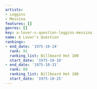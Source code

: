 ```yaml
---
artists:
- Loggins
- Messina
features: []
genres: []
key: a-lover-s-question-loggins-messina
name: A Lover's Question
rankings:
- end_date: '1975-10-24'
  rank: 91
  ranking_list: Billboard Hot 100
  start_date: '1975-10-18'
- end_date: '1975-10-31'
  rank: 89
  ranking_list: Billboard Hot 100
  start_date: '1975-10-25'
---
```


